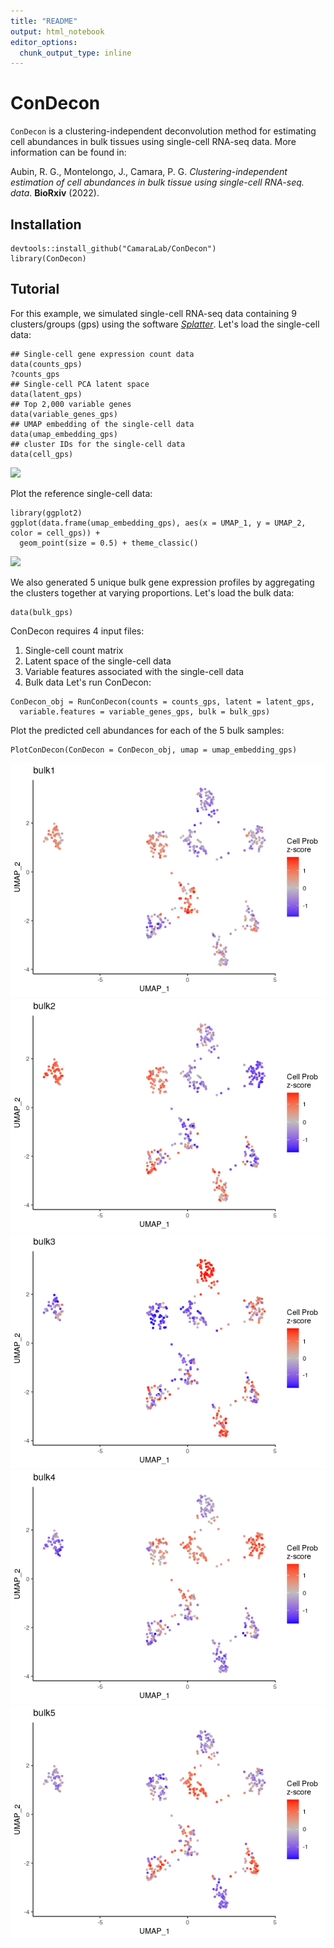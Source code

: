 ```yaml
---
title: "README"
output: html_notebook
editor_options: 
  chunk_output_type: inline
---
```


ConDecon
================

```ConDecon``` is a clustering-independent deconvolution method for estimating cell abundances in bulk tissues using single-cell RNA-seq data. More information can be found in:

Aubin, R. G., Montelongo, J., Camara, P. G. _Clustering-independent estimation of cell abundances in bulk tissue using single-cell RNA-seq. data_. **BioRxiv** (2022).

Installation
-----------------

```
devtools::install_github("CamaraLab/ConDecon")
library(ConDecon)
```

Tutorial
-----------------

For this example, we simulated single-cell RNA-seq data containing 9 clusters/groups (gps) using the software [*Splatter*](https://doi.org/10.1186/s13059-017-1305-0). Let's load the single-cell data:

```
## Single-cell gene expression count data
data(counts_gps)
?counts_gps
## Single-cell PCA latent space
data(latent_gps)
## Top 2,000 variable genes
data(variable_genes_gps)
## UMAP embedding of the single-cell data
data(umap_embedding_gps)
## cluster IDs for the single-cell data
data(cell_gps)
```

![](examples/Figures_md/Fig1_counts_gps.PNG)



Plot the reference single-cell data:

```
library(ggplot2)
ggplot(data.frame(umap_embedding_gps), aes(x = UMAP_1, y = UMAP_2, color = cell_gps)) + 
  geom_point(size = 0.5) + theme_classic()
```

![](examples/Figures_md/Fig2_single_cell_clusters.png)



We also generated 5 unique bulk gene expression profiles by aggregating the clusters together at varying proportions.
Let's load the bulk data:

```
data(bulk_gps)
```

ConDecon requires 4 input files:
1. Single-cell count matrix
2. Latent space of the single-cell data
3. Variable features associated with the single-cell data
4. Bulk data
Let's run ConDecon:

```
ConDecon_obj = RunConDecon(counts = counts_gps, latent = latent_gps, 
  variable.features = variable_genes_gps, bulk = bulk_gps)
```

Plot the predicted cell abundances for each of the 5 bulk samples:

```{r}
PlotConDecon(ConDecon = ConDecon_obj, umap = umap_embedding_gps)
```

![](examples/Figures_md/Fig4_bulk1.png)
![](examples/Figures_md/Fig4_bulk2.png)
![](examples/Figures_md/Fig4_bulk3.png)
![](examples/Figures_md/Fig4_bulk4.png)
![](examples/Figures_md/Fig4_bulk5.png)


